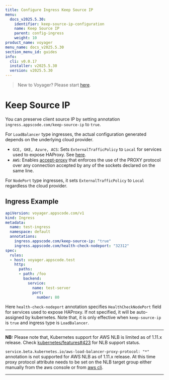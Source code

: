 ```yaml
---
title: Configure Ingress Keep Source IP
menu:
  docs_v2025.5.30:
    identifier: keep-source-ip-configuration
    name: Keep Source IP
    parent: config-ingress
    weight: 10
product_name: voyager
menu_name: docs_v2025.5.30
section_menu_id: guides
info:
  cli: v0.0.17
  installer: v2025.5.30
  version: v2025.5.30
---
```


> New to Voyager? Please start [here](/docs/v2025.5.30/concepts/overview).

# Keep Source IP

You can preserve client source IP by setting annotation `ingress.appscode.com/keep-source-ip` to `true`.

For `LoadBalancer` type ingresses, the actual configuration generated depends on the underlying cloud provider.

- `GCE, GKE, Azure, ACS`: Sets `ExternalTrafficPolicy` to `Local` for services used to expose HAProxy. See [here](https://kubernetes.io/docs/tasks/access-application-cluster/create-external-load-balancer/#preserving-the-client-source-ip).
- `AWS`: Enables [accept-proxy](accept-proxy.md) that enforces the use of the PROXY protocol over any connection accepted by any of the sockets declared on the same line.

For `NodePort` type ingresses, it sets `ExternalTrafficPolicy` to `Local` regardless the cloud provider.

## Ingress Example

```yaml
apiVersion: voyager.appscode.com/v1
kind: Ingress
metadata:
  name: test-ingress
  namespace: default
  annotations:
    ingress.appscode.com/keep-source-ip: "true"
    ingress.appscode.com/health-check-nodeport: "32312"
spec:
  rules:
  - host: voyager.appscode.test
    http:
      paths:
      - path: /foo
        backend:
          service:
            name: test-server
            port:
              number: 80
```

Here `health-check-nodeport` annotation specifies `HealthCheckNodePort` field for services used to expose HAProxy. If not specified, it will be auto-assigned by kubernetes. Note that, it is only effective when `keep-source-ip` is `true` and ingress type is `LoadBalancer`.

---

**NB:** Please note that, Kubernetes support for AWS NLB is limited as of 1.11.x release. Check [kubernetes/features#423](https://github.com/kubernetes/features/issues/423#issuecomment-407512634) for NLB support status.

`service.beta.kubernetes.io/aws-load-balancer-proxy-protocol: "*"` annotation is not supported for AWS NLB as of 1.11.x release. At this time proxy protocol attribute needs to be set on the NLB target group either manually from the aws console or from [aws cli](https://docs.aws.amazon.com/cli/latest/reference/elbv2/modify-target-group-attributes.html).

---